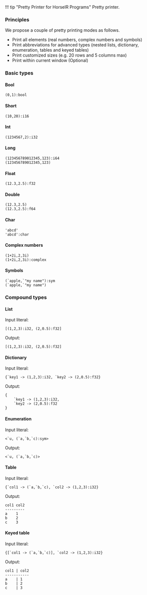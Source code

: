 !!! tip "Pretty Printer for HorseIR Programs"
    Pretty printer.

### Principles

We propose a couple of pretty printing modes as follows.

- Print all elements (real numbers, complex numbers and symbols)
- Print abbreviations for advanced types (nested lists, dictionary,
  enumeration, tables and keyed tables)
- Print customized sizes (e.g. 20 rows and 5 columns max)
- Print within current window (Optional)


### Basic types

#### Bool

```no-highlight
(0,1):bool
```

#### Short

```no-highlight
(10,20):i16
```

#### Int

```no-highlight
(1234567,2):i32
```

#### Long

```no-highlight
(123456789012345,123):i64
(123456789012345,123)
```

#### Float

```no-highlight
(12.3,2.5):f32
```

#### Double

```no-highlight
(12.3,2.5)
(12.3,2.5):f64
```

#### Char

```no-highlight
'abcd'
'abcd':char
```

#### Complex numbers

```no-highlight
(1+2i,2,3i)
(1+2i,2,3i):complex
```

#### Symbols

```no-highlight
(`apple,`"my name"):sym
(`apple,`"my name")
```


### Compound types

#### List

Input literal:

```no-highlight
[(1,2,3):i32, (2,0.5):f32]
```

Output:

```no-highlight
[(1,2,3):i32, (2,0.5):f32]
```

#### Dictionary

Input literal:

```no-highlight
{`key1 -> (1,2,3):i32, `key2 -> (2,0.5):f32}
```

Output:

```no-highlight
{
    `key1 -> (1,2,3):i32,
    `key2 -> (2,0.5):f32
}
```

#### Enumeration

Input literal:

```no-highlight
<`u, (`a,`b,`c):sym>
```

Output:

```no-highlight
<`u, (`a,`b,`c)>
```

#### Table

Input literal:

```no-highlight
{`col1 -> (`a,`b,`c), `col2 -> (1,2,3):i32}
```

Output:

```no-highlight
col1 col2
---------
a    1   
b    2   
c    3   
```

#### Keyed table

Input literal:

```no-highlight
{[`col1 -> (`a,`b,`c)], `col2 -> (1,2,3):i32}
```

Output:

```no-highlight
col1 | col2
-----------
a    | 1   
b    | 2   
c    | 3   
```


